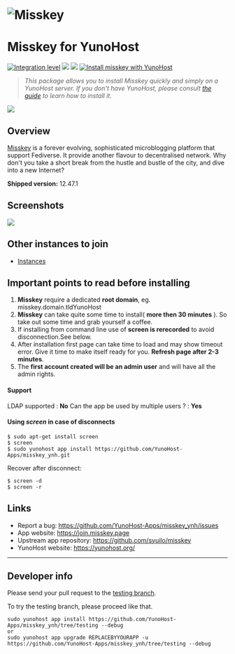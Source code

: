 ![Misskey](https://raw.githubusercontent.com/syuilo/misskey/develop/assets/title.png)
================================================================
# Misskey for YunoHost

[![Integration level](https://dash.yunohost.org/integration/misskey.svg)](https://dash.yunohost.org/appci/app/misskey) ![](https://ci-apps.yunohost.org/ci/badges/misskey.status.svg) ![](https://ci-apps.yunohost.org/ci/badges/misskey.maintain.svg)
[![Install misskey with YunoHost](https://install-app.yunohost.org/install-with-yunohost.svg)](https://install-app.yunohost.org/?app=misskey)


> *This package allows you to install Misskey quickly and simply on a YunoHost server.
If you don't have YunoHost, please consult [the guide](https://yunohost.org/#/install) to learn how to install it.*

![](https://藍.moe/aiart/31.png)

## Overview

[Misskey](https://join.misskey.page/en/) is a forever evolving, sophisticated microblogging platform that support Fediverse. It provide another flavour to decentralised network. Why don't you take a short break from the hustle and bustle of the city, and dive into a new Internet?

**Shipped version:** 12.47.1

## Screenshots

![](https://raw.githubusercontent.com/syuilo/misskey/develop/assets/ss/user.jpg)

## Other instances to join

* [Instances](https://join.misskey.page/en/wiki/instances/)

## Important points to read before installing

1. **Misskey**  require a dedicated **root domain**, eg. misskey.domain.tldYunoHost
2. **Misskey** can take quite some time to install( **more then 30 minutes** ). So take out some time and grab yourself a coffee.
3. If installing from command line use of **screen is rerecorded** to avoid disconnection.See below.
4. After installation first page can take time to load and may show timeout error. Give it time to make itself ready for you. **Refresh page after 2-3 minutes**.
5. The **first account created will be an admin user** and will have all the admin rights.

####  Support

LDAP supported : **No**
Can the app be used by multiple users ? : **Yes**

#### Using *screen* in case of disconnects

```
$ sudo apt-get install screen
$ screen
$ sudo yunohost app install https://github.com/YunoHost-Apps/misskey_ynh.git
```

Recover after disconnect:

```
$ screen -d
$ screen -r
```

## Links

 * Report a bug: https://github.com/YunoHost-Apps/misskey_ynh/issues
 * App website: https://join.misskey.page
 * Upstream app repository: https://github.com/syuilo/misskey
 * YunoHost website: https://yunohost.org/

---

## Developer info

Please send your pull request to the [testing branch](https://github.com/YunoHost-Apps/misskey_ynh/tree/testing).

To try the testing branch, please proceed like that.
```
sudo yunohost app install https://github.com/YunoHost-Apps/misskey_ynh/tree/testing --debug
or
sudo yunohost app upgrade REPLACEBYYOURAPP -u https://github.com/YunoHost-Apps/misskey_ynh/tree/testing --debug
```
